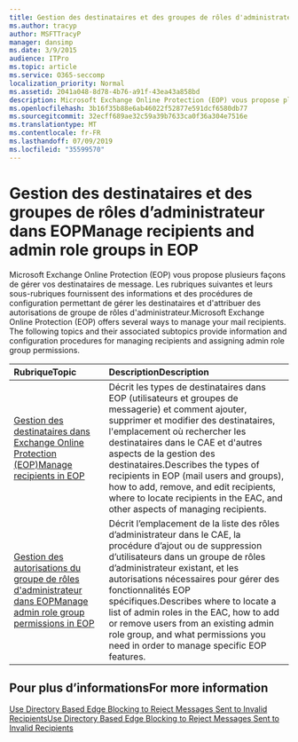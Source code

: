 ```yaml
---
title: Gestion des destinataires et des groupes de rôles d'administrateur dans EOP
ms.author: tracyp
author: MSFTTracyP
manager: dansimp
ms.date: 3/9/2015
audience: ITPro
ms.topic: article
ms.service: O365-seccomp
localization_priority: Normal
ms.assetid: 2041a048-8d78-4b76-a91f-43ea43a858bd
description: Microsoft Exchange Online Protection (EOP) vous propose plusieurs façons de gérer vos destinataires de message. Les rubriques suivantes et leurs sous-rubriques fournissent des informations et des procédures de configuration permettant de gérer les destinataires et d'attribuer des autorisations de groupe de rôles d'administrateur.
ms.openlocfilehash: 3b16f35b88e6ab46022f52877e591dcf6580db77
ms.sourcegitcommit: 32ecff689ae32c59a39b7633ca0f36a304e7516e
ms.translationtype: MT
ms.contentlocale: fr-FR
ms.lasthandoff: 07/09/2019
ms.locfileid: "35599570"
---
```

# <a name="manage-recipients-and-admin-role-groups-in-eop"></a><span data-ttu-id="2ba75-104">Gestion des destinataires et des groupes de rôles d’administrateur dans EOP</span><span class="sxs-lookup"><span data-stu-id="2ba75-104">Manage recipients and admin role groups in EOP</span></span>

<span data-ttu-id="2ba75-p102">Microsoft Exchange Online Protection (EOP) vous propose plusieurs façons de gérer vos destinataires de message. Les rubriques suivantes et leurs sous-rubriques fournissent des informations et des procédures de configuration permettant de gérer les destinataires et d'attribuer des autorisations de groupe de rôles d'administrateur.</span><span class="sxs-lookup"><span data-stu-id="2ba75-p102">Microsoft Exchange Online Protection (EOP) offers several ways to manage your mail recipients. The following topics and their associated subtopics provide information and configuration procedures for managing recipients and assigning admin role group permissions.</span></span>
  
|<span data-ttu-id="2ba75-107">**Rubrique**</span><span class="sxs-lookup"><span data-stu-id="2ba75-107">**Topic**</span></span>|<span data-ttu-id="2ba75-108">**Description**</span><span class="sxs-lookup"><span data-stu-id="2ba75-108">**Description**</span></span>|
|:-----|:-----|
|[<span data-ttu-id="2ba75-109">Gestion des destinataires dans Exchange Online Protection (EOP)</span><span class="sxs-lookup"><span data-stu-id="2ba75-109">Manage recipients in EOP</span></span>](manage-recipients-in-eop.md) <br/> |<span data-ttu-id="2ba75-110">Décrit les types de destinataires dans EOP (utilisateurs et groupes de messagerie) et comment ajouter, supprimer et modifier des destinataires, l'emplacement où rechercher les destinataires dans le CAE et d'autres aspects de la gestion des destinataires.</span><span class="sxs-lookup"><span data-stu-id="2ba75-110">Describes the types of recipients in EOP (mail users and groups), how to add, remove, and edit recipients, where to locate recipients in the EAC, and other aspects of managing recipients.</span></span>  <br/> |
|[<span data-ttu-id="2ba75-111">Gestion des autorisations du groupe de rôles d'administrateur dans EOP</span><span class="sxs-lookup"><span data-stu-id="2ba75-111">Manage admin role group permissions in EOP</span></span>](manage-admin-role-group-permissions-in-eop.md) <br/> |<span data-ttu-id="2ba75-112">Décrit l’emplacement de la liste des rôles d’administrateur dans le CAE, la procédure d’ajout ou de suppression d’utilisateurs dans un groupe de rôles d’administrateur existant, et les autorisations nécessaires pour gérer des fonctionnalités EOP spécifiques.</span><span class="sxs-lookup"><span data-stu-id="2ba75-112">Describes where to locate a list of admin roles in the EAC, how to add or remove users from an existing admin role group, and what permissions you need in order to manage specific EOP features.</span></span>  <br/> |
   
## <a name="for-more-information"></a><span data-ttu-id="2ba75-113">Pour plus d’informations</span><span class="sxs-lookup"><span data-stu-id="2ba75-113">For more information</span></span>

[<span data-ttu-id="2ba75-114">Use Directory Based Edge Blocking to Reject Messages Sent to Invalid Recipients</span><span class="sxs-lookup"><span data-stu-id="2ba75-114">Use Directory Based Edge Blocking to Reject Messages Sent to Invalid Recipients</span></span>](http://technet.microsoft.com/library/ca7b7416-92ed-40ad-abdb-695be46ea2e4.aspx)
  

